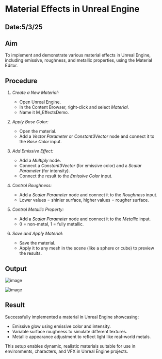 # Material Effects in Unreal Engine
## Date:5/3/25
## Aim
To implement and demonstrate various material effects in Unreal Engine, including emissive, roughness, and metallic properties, using the Material Editor.

## Procedure

1. *Create a New Material:*
   - Open Unreal Engine.
   - In the Content Browser, right-click and select *Material*.
   - Name it M_EffectsDemo.

2. *Apply Base Color:*
   - Open the material.
   - Add a *Vector Parameter* or *Constant3Vector* node and connect it to the *Base Color* input.

3. *Add Emissive Effect:*
   - Add a *Multiply* node.
   - Connect a *Constant3Vector* (for emissive color) and a *Scalar Parameter* (for intensity).
   - Connect the result to the *Emissive Color* input.

4. *Control Roughness:*
   - Add a *Scalar Parameter* node and connect it to the *Roughness* input.
   - Lower values = shinier surface, higher values = rougher surface.

5. *Control Metallic Property:*
   - Add a *Scalar Parameter* node and connect it to the *Metallic* input.
   - 0 = non-metal, 1 = fully metallic.

6. *Save and Apply Material:*
   - Save the material.
   - Apply it to any mesh in the scene (like a sphere or cube) to preview the results.
  
     
## Output

![image](https://github.com/user-attachments/assets/903f240b-f9b7-4f2d-bf50-013ebebd7ea8)


![image](https://github.com/user-attachments/assets/3aaea163-8335-42c9-af3c-46adac71cb00)



## Result
Successfully implemented a material in Unreal Engine showcasing:
- Emissive glow using emissive color and intensity.
- Variable surface roughness to simulate different textures.
- Metallic appearance adjustment to reflect light like real-world metals.

This setup enables dynamic, realistic materials suitable for use in environments, characters, and VFX in Unreal Engine projects.
